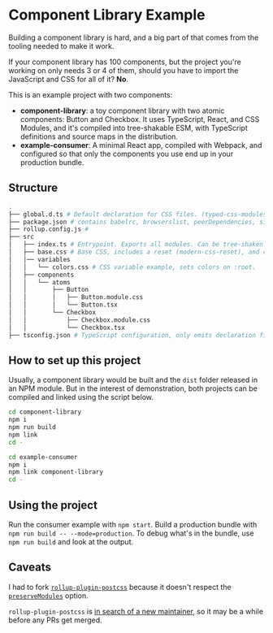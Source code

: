 # Component Library Example

Building a component library is hard, and a big part of that comes from the tooling needed to make it work.

If your component library has 100 components, but the project you're working on only needs 3 or 4 of them, should you have to import the JavaScript and CSS for all of it? **No**.

This is an example project with two components:

- **component-library**: a toy component library with two atomic components: Button and Checkbox. It uses TypeScript, React, and CSS Modules, and it's compiled into tree-shakable ESM, with TypeScript definitions and source maps in the distribution.
- **example-consumer**: A minimal React app, compiled with Webpack, and configured so that only the components you use end up in your production bundle.

## Structure

```bash
.
├── global.d.ts # Default declaration for CSS files. (typed-css-modules can be used instead of this.)
├── package.json # contains babelrc, browserslist, peerDependencies, sideEffects and module configuration.
├── rollup.config.js #
├── src
│   ├── index.ts # Entrypoint. Exports all modules. Can be tree-shaken.
│   ├── base.css # Base CSS, includes a reset (modern-css-reset), and color variables.
│   │── variables
│   │   └── colors.css # CSS variable example, sets colors on :root.
│   ├── components
│   │   └── atoms
│   │       ├── Button
│   │       │   ├── Button.module.css
│   │       │   └── Button.tsx
│   │       └── Checkbox
│   │           ├── Checkbox.module.css
│   │           └── Checkbox.tsx
├── tsconfig.json # TypeScript configuration, only emits declaration files
```

## How to set up this project

Usually, a component library would be built and the `dist` folder released in an NPM module.
But in the interest of demonstration, both projects can be compiled and linked using the script below.

```bash
cd component-library
npm i
npm run build
npm link
cd -

cd example-consumer
npm i
npm link component-library
cd -
```

## Using the project

Run the consumer example with `npm start`.
Build a production bundle with `npm run build -- --mode=production`.
To debug what's in the bundle, use `npm run build` and look at the output.

## Caveats

I had to fork [`rollup-plugin-postcss`](https://github.com/egoist/rollup-plugin-postcss) because it doesn't respect the [`preserveModules`](https://rollupjs.org/guide/en/#preserveModules) option.

`rollup-plugin-postcss` is [in search of a new maintainer](https://github.com/egoist/rollup-plugin-postcss/issues/217), so it may be a while before any PRs get merged.
